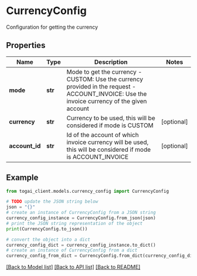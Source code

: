# CurrencyConfig

Configuration for getting the currency

## Properties

Name | Type | Description | Notes
------------ | ------------- | ------------- | -------------
**mode** | **str** | Mode to get the currency - CUSTOM: Use the currency provided in the request - ACCOUNT_INVOICE: Use the invoice currency of the given account  | 
**currency** | **str** | Currency to be used, this will be considered if mode is CUSTOM | [optional] 
**account_id** | **str** | Id of the account of which invoice currency will be used, this will be considered if mode is ACCOUNT_INVOICE | [optional] 

## Example

```python
from togai_client.models.currency_config import CurrencyConfig

# TODO update the JSON string below
json = "{}"
# create an instance of CurrencyConfig from a JSON string
currency_config_instance = CurrencyConfig.from_json(json)
# print the JSON string representation of the object
print(CurrencyConfig.to_json())

# convert the object into a dict
currency_config_dict = currency_config_instance.to_dict()
# create an instance of CurrencyConfig from a dict
currency_config_from_dict = CurrencyConfig.from_dict(currency_config_dict)
```
[[Back to Model list]](../README.md#documentation-for-models) [[Back to API list]](../README.md#documentation-for-api-endpoints) [[Back to README]](../README.md)


